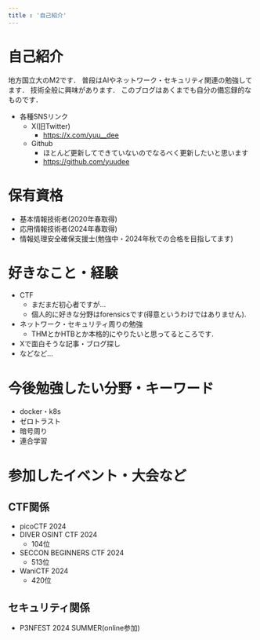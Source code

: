 ```yaml
---
title : '自己紹介'
---
```

# 自己紹介
地方国立大のM2です．
普段はAIやネットワーク・セキュリティ関連の勉強してます．
技術全般に興味があります．
このブログはあくまでも自分の備忘録的なものです．

- 各種SNSリンク
  - X(旧Twitter)
    - https://x.com/yuu__dee
  - Github
    - ほとんど更新してできていないのでなるべく更新したいと思います
    - https://github.com/yuudee

# 保有資格
- 基本情報技術者(2020年春取得)
- 応用情報技術者(2024年春取得)
- 情報処理安全確保支援士(勉強中・2024年秋での合格を目指してます)

# 好きなこと・経験
- CTF
  - まだまだ初心者ですが…
  - 個人的に好きな分野はforensicsです(得意というわけではありません).
- ネットワーク・セキュリティ周りの勉強
  - THMとかHTBとか本格的にやりたいと思ってるところです.
- Xで面白そうな記事・ブログ探し
- などなど…

# 今後勉強したい分野・キーワード
- docker・k8s
- ゼロトラスト
- 暗号周り
- 連合学習

# 参加したイベント・大会など

## CTF関係
- picoCTF 2024
- DIVER OSINT CTF 2024
  - 104位
- SECCON BEGINNERS CTF 2024
  - 513位
- WaniCTF 2024
  - 420位

## セキュリティ関係
- P3NFEST 2024 SUMMER(online参加)
